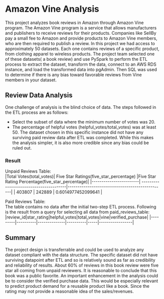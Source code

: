 # Amazon Vine Analysis
This project analyzes book reviews in Amazon through Amazon Vine program. The Amazon Vine program is a service that allows manufacturers and publishers to receive reviews for their products. Companies like SellBy pay a small fee to Amazon and provide products to Amazon Vine members, who are then required to publish a review.
In this project we had access to approximately 50 datasets. Each one contains reviews of a specific product, from clothing apparel to wireless products. The project team selected one of these datasets( a book review) and use PySpark to perform the ETL process to extract the dataset, transform the data, connect to an AWS RDS instance, and load the transformed data into pgAdmin. Then SQL was used to determine if there is any bias toward favorable reviews from Vine members in your dataset. 
## Review Data Analysis
One challenge of analysis is the blind choice of data. 
The steps followed in the ETL process are as follows:
* Select the subset of data where the minimum number of votes was 20.
* The percentage of helpful votes (helpful_votes/total_votes) was at least 50.
The dataset chosen in this specific instance did not have any surviving paid review data after ETL was completed. While this makes the analysis simpler, it is also more credible since any bias could be ruled out.
### Result
Unpaid Reviews Table: </br>
|Total Votes(total_votes)| Five Star Ratings(five_star_percentage) |Five Star Rating Percentage(five_star_percentage)|
|------------------------| ----------------------------------------|-------------------------------------------------|
| 403807                 | 242889                                  | 0.6014977452099641                              |

Paid Reviews Table: </br>
The table contains no data after the initial two-step ETL process. Following is the result from a query for selecting all data from paid_reviews_table:</br>
|review_id|star_rating|helpful_votes|total_votes|vine|verified_purchase|
|---------|----------|--------------|----------|-----|-----------------|

## Summary
The project design is transferrable and could be used to analyze any dataset compliant with the data structure. The specific dataset did not have surviving datapoint after ETL and so is relatively sound as far as credibility and reliability of results. About 60% of reviews in this book review were five star all coming from unpaid reviewers. It is reasonable to conclude that this book was a public favorite.
An important enhancement in the analysis could be to consider the verified purchase data. This would be especially relevant to predict product demand for a reusable product like a book. Since the rating may not provide a reasonable idea of the sales/revenues.

                    

